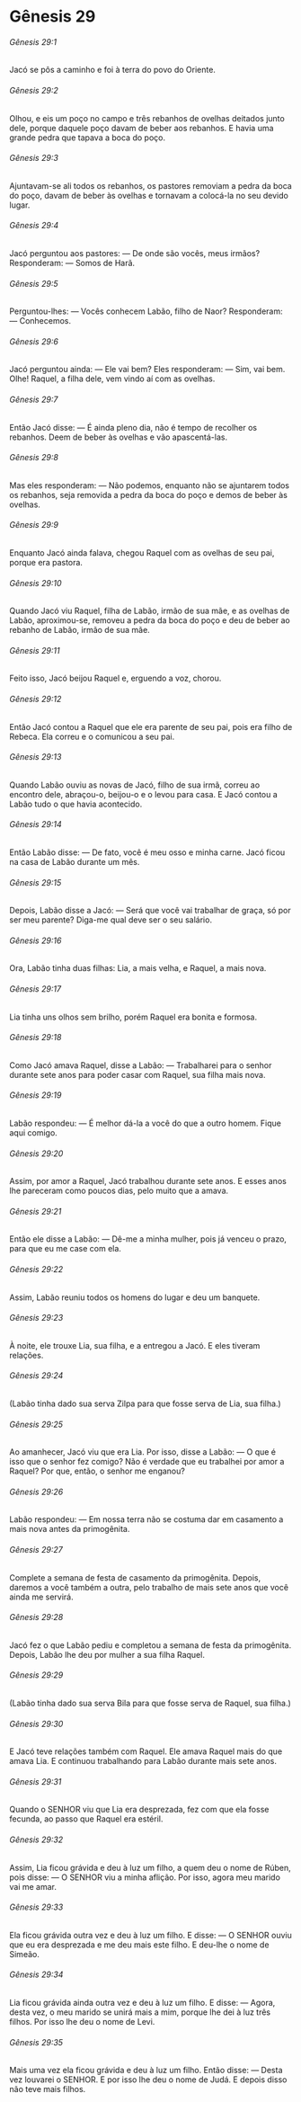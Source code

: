 # Gênesis 29

###### Gênesis 29:1

Jacó se pôs a caminho e foi à terra do povo do Oriente.

###### Gênesis 29:2

Olhou, e eis um poço no campo e três rebanhos de ovelhas deitados junto dele, porque daquele poço davam de beber aos rebanhos. E havia uma grande pedra que tapava a boca do poço.

###### Gênesis 29:3

Ajuntavam-se ali todos os rebanhos, os pastores removiam a pedra da boca do poço, davam de beber às ovelhas e tornavam a colocá-la no seu devido lugar.

###### Gênesis 29:4

Jacó perguntou aos pastores: — De onde são vocês, meus irmãos? Responderam: — Somos de Harã.

###### Gênesis 29:5

Perguntou-lhes: — Vocês conhecem Labão, filho de Naor? Responderam: — Conhecemos.

###### Gênesis 29:6

Jacó perguntou ainda: — Ele vai bem? Eles responderam: — Sim, vai bem. Olhe! Raquel, a filha dele, vem vindo aí com as ovelhas.

###### Gênesis 29:7

Então Jacó disse: — É ainda pleno dia, não é tempo de recolher os rebanhos. Deem de beber às ovelhas e vão apascentá-las.

###### Gênesis 29:8

Mas eles responderam: — Não podemos, enquanto não se ajuntarem todos os rebanhos, seja removida a pedra da boca do poço e demos de beber às ovelhas.

###### Gênesis 29:9

Enquanto Jacó ainda falava, chegou Raquel com as ovelhas de seu pai, porque era pastora.

###### Gênesis 29:10

Quando Jacó viu Raquel, filha de Labão, irmão de sua mãe, e as ovelhas de Labão, aproximou-se, removeu a pedra da boca do poço e deu de beber ao rebanho de Labão, irmão de sua mãe.

###### Gênesis 29:11

Feito isso, Jacó beijou Raquel e, erguendo a voz, chorou.

###### Gênesis 29:12

Então Jacó contou a Raquel que ele era parente de seu pai, pois era filho de Rebeca. Ela correu e o comunicou a seu pai.

###### Gênesis 29:13

Quando Labão ouviu as novas de Jacó, filho de sua irmã, correu ao encontro dele, abraçou-o, beijou-o e o levou para casa. E Jacó contou a Labão tudo o que havia acontecido.

###### Gênesis 29:14

Então Labão disse: — De fato, você é meu osso e minha carne. Jacó ficou na casa de Labão durante um mês.

###### Gênesis 29:15

Depois, Labão disse a Jacó: — Será que você vai trabalhar de graça, só por ser meu parente? Diga-me qual deve ser o seu salário.

###### Gênesis 29:16

Ora, Labão tinha duas filhas: Lia, a mais velha, e Raquel, a mais nova.

###### Gênesis 29:17

Lia tinha uns olhos sem brilho, porém Raquel era bonita e formosa.

###### Gênesis 29:18

Como Jacó amava Raquel, disse a Labão: — Trabalharei para o senhor durante sete anos para poder casar com Raquel, sua filha mais nova.

###### Gênesis 29:19

Labão respondeu: — É melhor dá-la a você do que a outro homem. Fique aqui comigo.

###### Gênesis 29:20

Assim, por amor a Raquel, Jacó trabalhou durante sete anos. E esses anos lhe pareceram como poucos dias, pelo muito que a amava.

###### Gênesis 29:21

Então ele disse a Labão: — Dê-me a minha mulher, pois já venceu o prazo, para que eu me case com ela.

###### Gênesis 29:22

Assim, Labão reuniu todos os homens do lugar e deu um banquete.

###### Gênesis 29:23

À noite, ele trouxe Lia, sua filha, e a entregou a Jacó. E eles tiveram relações.

###### Gênesis 29:24

(Labão tinha dado sua serva Zilpa para que fosse serva de Lia, sua filha.)

###### Gênesis 29:25

Ao amanhecer, Jacó viu que era Lia. Por isso, disse a Labão: — O que é isso que o senhor fez comigo? Não é verdade que eu trabalhei por amor a Raquel? Por que, então, o senhor me enganou?

###### Gênesis 29:26

Labão respondeu: — Em nossa terra não se costuma dar em casamento a mais nova antes da primogênita.

###### Gênesis 29:27

Complete a semana de festa de casamento da primogênita. Depois, daremos a você também a outra, pelo trabalho de mais sete anos que você ainda me servirá.

###### Gênesis 29:28

Jacó fez o que Labão pediu e completou a semana de festa da primogênita. Depois, Labão lhe deu por mulher a sua filha Raquel.

###### Gênesis 29:29

(Labão tinha dado sua serva Bila para que fosse serva de Raquel, sua filha.)

###### Gênesis 29:30

E Jacó teve relações também com Raquel. Ele amava Raquel mais do que amava Lia. E continuou trabalhando para Labão durante mais sete anos.

###### Gênesis 29:31

Quando o SENHOR viu que Lia era desprezada, fez com que ela fosse fecunda, ao passo que Raquel era estéril.

###### Gênesis 29:32

Assim, Lia ficou grávida e deu à luz um filho, a quem deu o nome de Rúben, pois disse: — O SENHOR viu a minha aflição. Por isso, agora meu marido vai me amar.

###### Gênesis 29:33

Ela ficou grávida outra vez e deu à luz um filho. E disse: — O SENHOR ouviu que eu era desprezada e me deu mais este filho. E deu-lhe o nome de Simeão.

###### Gênesis 29:34

Lia ficou grávida ainda outra vez e deu à luz um filho. E disse: — Agora, desta vez, o meu marido se unirá mais a mim, porque lhe dei à luz três filhos. Por isso lhe deu o nome de Levi.

###### Gênesis 29:35

Mais uma vez ela ficou grávida e deu à luz um filho. Então disse: — Desta vez louvarei o SENHOR. E por isso lhe deu o nome de Judá. E depois disso não teve mais filhos.

